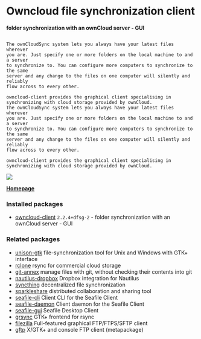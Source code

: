 # Owncloud file synchronization client

__folder synchronization with an ownCloud server - GUI__

```

The ownCloudSync system lets you always have your latest files wherever
you are. Just specify one or more folders on the local machine to and a server
to synchronize to. You can configure more computers to synchronize to the same
server and any change to the files on one computer will silently and reliably
flow across to every other.

owncloud-client provides the graphical client specialising in
synchronizing with cloud storage provided by ownCloud.
The ownCloudSync system lets you always have your latest files wherever
you are. Just specify one or more folders on the local machine to and a server
to synchronize to. You can configure more computers to synchronize to the same
server and any change to the files on one computer will silently and reliably
flow across to every other.

owncloud-client provides the graphical client specialising in
synchronizing with cloud storage provided by ownCloud.

```

[![](https://screenshots.debian.net/thumbnail-with-version/owncloud-client/9001)](https://screenshots.debian.net/screenshot-with-version/owncloud-client/9001)



**[Homepage](https://owncloud.org/sync-clients/)**

### Installed packages

* [owncloud-client](https://packages.debian.org/stretch/owncloud-client) `2.2.4+dfsg-2` - folder synchronization with an ownCloud server - GUI

### Related packages

 * [unison-gtk](https://packages.debian.org/stretch/unison-gtk) file-synchronization tool for Unix and Windows with GTK+ interface
 * [rclone](https://packages.debian.org/stretch/rclone) rsync for commercial cloud storage
 * [git-annex](https://packages.debian.org/stretch/git-annex) manage files with git, without checking their contents into git
 * [nautilus-dropbox](https://packages.debian.org/stretch/nautilus-dropbox) Dropbox integration for Nautilus
 * [syncthing](https://packages.debian.org/stretch/syncthing) decentralized file synchronization
 * [sparkleshare](https://packages.debian.org/stretch/sparkleshare) distributed collaboration and sharing tool
 * [seafile-cli](https://packages.debian.org/stretch/seafile-cli) Client CLI for the Seafile Client
 * [seafile-daemon](https://packages.debian.org/stretch/seafile-daemon) Client daemon for the Seafile Client
 * [seafile-gui](https://packages.debian.org/stretch/seafile-gui) Seafile Desktop Client
 * [grsync](https://packages.debian.org/stretch/grsync) GTK+ frontend for rsync
 * [filezilla](https://packages.debian.org/stretch/filezilla) Full-featured graphical FTP/FTPS/SFTP client
 * [gftp](https://packages.debian.org/stretch/gftp) X/GTK+ and console FTP client (metapackage)
